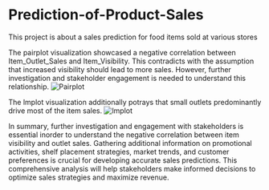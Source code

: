 # Prediction-of-Product-Sales
This project is about a sales prediction for food items sold at various stores

The pairplot visualization showcased a negative correlation between Item_Outlet_Sales and Item_Visibility. This contradicts with the assumption that increased visibility should lead to more sales. However, further investigation and stakeholder engagement is needed to understand this relationship.
![Pairplot](https://github.com/gladysbabs/Prediction-of-Product-Sales/assets/162020572/ade1900a-210e-41f8-919c-774c213d0c4e)

The lmplot visualization additionally potrays that small outlets predominantly drive most of the item sales.
![lmplot](https://github.com/gladysbabs/Prediction-of-Product-Sales/assets/162020572/c132f8b0-dcc0-43d3-8d58-ca60171a96bc)

In summary, further investigation and engagement with stakeholders is essential inorder to understand the negative correlation between item visibility and outlet sales. Gathering additional information on promotional activities, shelf placement strategies, market trends, and customer preferences is crucial for developing accurate sales predictions. This comprehensive analysis will help stakeholders make informed decisions to optimize sales strategies and maximize revenue.
